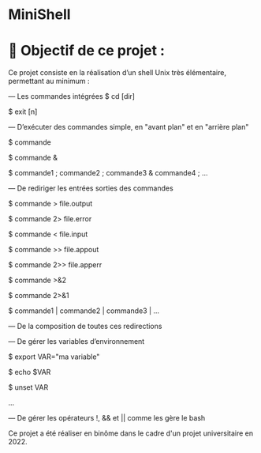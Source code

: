 # MiniShell

# 🎯 Objectif de ce projet :

Ce projet consiste en la réalisation d’un shell Unix très élémentaire, permettant au minimum :

— Les commandes intégrées $ cd [dir]

$ exit [n]

— D’exécuter des commandes simple, en "avant plan" et en "arrière plan"

$ commande

$ commande &

$ commande1 ; commande2 ; commande3 & commande4 ; ...

— De rediriger les entrées sorties des commandes

$ commande > file.output

$ commande 2> file.error

$ commande < file.input

$ commande >> file.appout

$ commande 2>> file.apperr

$ commande >&2

$ commande 2>&1

$ commande1 | commande2 | commande3 | ...

— De la composition de toutes ces redirections

— De gérer les variables d’environnement

$ export VAR="ma variable"

$ echo $VAR

$ unset VAR

...

— De gérer les opérateurs !, && et || comme les gère le bash


Ce projet a été réaliser en binôme dans le cadre d'un projet universitaire en 2022.

